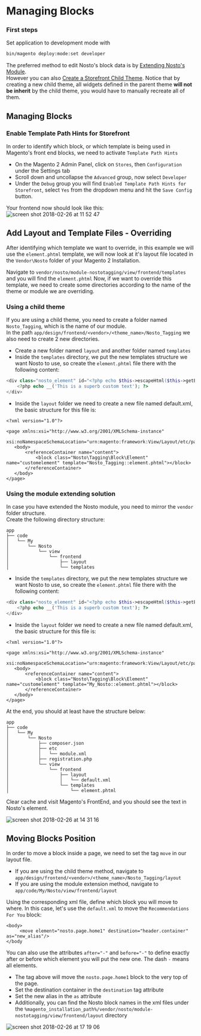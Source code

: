 # Managing Blocks

### First steps

Set application to development mode with

```bash
bin/magento deploy:mode:set developer
```

The preferred method to edit Nosto's block data is by [Extending Nosto's Module](overriding-or-extending-functionalities/).  
However you can also [Create a Storefront Child Theme](https://github.com/supercid/wiki-docs/tree/bfcad31e54e9c48d9a2ca1df7b28ae4691497212/Create-a-storefront-child-theme.md). Notice that by creating a new child theme, all widgets defined in the parent theme **will not be inherit** by the child theme, you would have to manually recreate all of them.

## Managing Blocks

### Enable Template Path Hints for Storefront

In order to identify which block, or which template is being used in Magento's front end blocks, we need to activate `Template Path Hints`

* On the Magento 2 Admin Panel, click on `Stores`, then `Configuration` under the Settings tab
* Scroll down and uncollapse the `Advanced` group, now select `Developer`
* Under the `Debug` group you will find `Enabled Template Path Hints for Storefront`, select `Yes` from the dropdown menu and hit the `Save Config` button.

Your frontend now should look like this: ![screen shot 2018-02-26 at 11 52 47](https://user-images.githubusercontent.com/2778820/36664059-349c6272-1aec-11e8-9a8e-ecebd0a616d2.png)

## Add Layout and Template Files - Overriding

After identifying which template we want to override, in this example we will use the `element.phtml` template, we will now look at it's layout file located in the `Vendor\Nosto` folder of your Magento 2 Installation.

Navigate to `vendor/nosto/module-nostotagging/view/frontend/templates` and you will find the `element.phtml` Now, if we want to override this template, we need to create some directories according to the name of the theme or module we are overriding.

### Using a child theme

If you are using a child theme, you need to create a folder named `Nosto_Tagging`, which is the name of our module.  
In the path `app/design/frontend/<vendor>/<theme_name>/Nosto_Tagging` we also need to create 2 new directories.

* Create a new folder named `layout` and another folder named `templates`
* Inside the `templates` directory, we put the new templates structure we want Nosto to use, so create the `element.phtml` file there with the following content:

```php
<div class="nosto_element" id="<?php echo $this->escapeHtml($this->getElementId()); ?>">
    <?php echo __('This is a superb custom text'); ?>
</div>
```

* Inside the `layout` folder we need to create a new file named default.xml, the basic structure for this file is:

```markup
<?xml version="1.0"?>

<page xmlns:xsi="http://www.w3.org/2001/XMLSchema-instance"
     xsi:noNamespaceSchemaLocation="urn:magento:framework:View/Layout/etc/page_configuration.xsd">
   <body>
       <referenceContainer name="content">
           <block class="Nosto\Tagging\Block\Element" name="customelement" template="Nosto_Tagging::element.phtml"></block>
       </referenceContainer>
   </body>
</page>
```

### Using the module extending solution

In case you have extended the Nosto module, you need to mirror the `vendor` folder structure.  
 Create the following directory structure:

```text
app
├── code
│   └── My
│       └── Nosto
│           └── view
│               └── frontend
│                   ├── layout
│                   └── templates
```

* Inside the `templates` directory, we put the new templates structure we want Nosto to use, so create the `element.phtml` file there with the following content:

```php
<div class="nosto_element" id="<?php echo $this->escapeHtml($this->getElementId()); ?>">
    <?php echo __('This is a superb custom text'); ?>
</div>
```

* Inside the `layout` folder we need to create a new file named default.xml, the basic structure for this file is:

```markup
<?xml version="1.0"?>

<page xmlns:xsi="http://www.w3.org/2001/XMLSchema-instance"
     xsi:noNamespaceSchemaLocation="urn:magento:framework:View/Layout/etc/page_configuration.xsd">
   <body>
       <referenceContainer name="content">
           <block class="Nosto\Tagging\Block\Element" name="customelement" template="My_Nosto::element.phtml"></block>
       </referenceContainer>
   </body>
</page>
```

At the end, you should at least have the structure below:

```text
app
├── code
│   └── My
│       └── Nosto
│           ├── composer.json
│           ├── etc
│           │   └── module.xml
│           ├── registration.php
│           └── view
│               └── frontend
│                   ├── layout
│                   │   └── default.xml
│                   └── templates
│                       └── element.phtml
```

Clear cache and visit Magento's FrontEnd, and you should see the text in Nosto's element.

![screen shot 2018-02-26 at 14 31 16](https://user-images.githubusercontent.com/2778820/36670715-ca1c7868-1b01-11e8-9c69-e0bed2dfbe3a.png)

## Moving Blocks Position

In order to move a block inside a page, we need to set the tag `move` in our layout file.

* If you are using the child theme method, navigate to `app/design/frontend/<vendor>/<theme_name>/Nosto_Tagging/layout` 
* If you are using the module extension method, navigate to `app/code/My/Nosto/view/frontend/layout`  

Using the corresponding xml file, define which block you will move to where. In this case, let's use the `default.xml` to move the `Recommendations For You` block:

```markup
<body>
     <move element="nosto.page.home1" destination="header.container" as="new_alias"/>
</body
```

You can also use the attributes `after="-"` and `before="-"` to define exactly after or before which element you will put the new one. The dash `-` means all elements.

* The tag above will move the `nosto.page.home1` block to the very top of the page.
* Set the destination container in the `destination` tag attribute
* Set the new alias in the `as` attribute
* Additionally, you can find the Nosto block names in the xml files under the `%magento_installation_path%/vendor/nosto/module-nostotagging/view/frontend/layout` directory

![screen shot 2018-02-26 at 17 19 06](https://user-images.githubusercontent.com/2778820/36678371-370b9352-1b19-11e8-9de3-6250ea6abf94.png)

